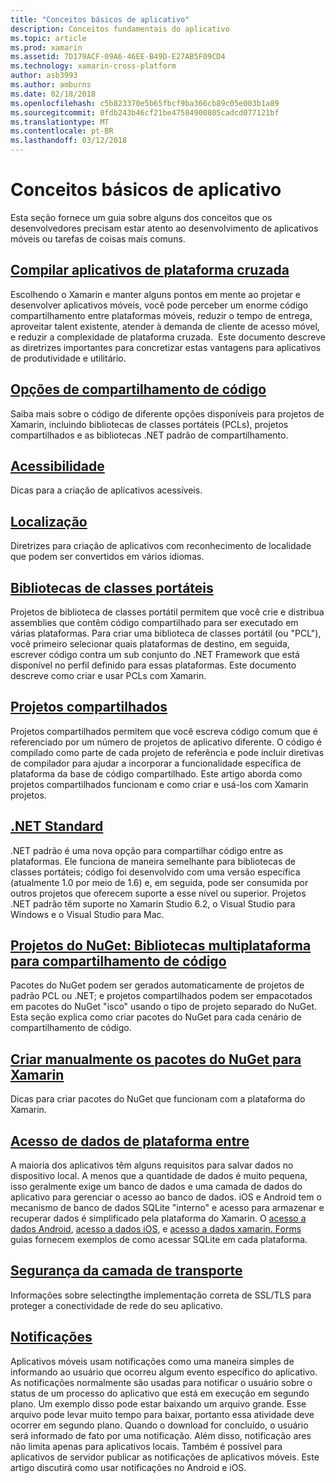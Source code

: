 ```yaml
---
title: "Conceitos básicos de aplicativo"
description: Conceitos fundamentais do aplicativo
ms.topic: article
ms.prod: xamarin
ms.assetid: 7D179ACF-09A6-46EE-B49D-E27AB5F09CD4
ms.technology: xamarin-cross-platform
author: asb3993
ms.author: amburns
ms.date: 02/18/2018
ms.openlocfilehash: c5b823370e5b65fbcf9ba366cb89c05e003b1a89
ms.sourcegitcommit: 0fdb243b46cf21be47584900805cadcd077121bf
ms.translationtype: MT
ms.contentlocale: pt-BR
ms.lasthandoff: 03/12/2018
---
```

# <a name="application-fundamentals"></a>Conceitos básicos de aplicativo

Esta seção fornece um guia sobre alguns dos conceitos que os desenvolvedores precisam estar atento ao desenvolvimento de aplicativos móveis ou tarefas de coisas mais comuns.

##  <a name="building-cross-platform-applicationscross-platformapp-fundamentalsbuilding-cross-platform-applicationsindexmd"></a>[Compilar aplicativos de plataforma cruzada](~/cross-platform/app-fundamentals/building-cross-platform-applications/index.md)

Escolhendo o Xamarin e manter alguns pontos em mente ao projetar e desenvolver aplicativos móveis, você pode perceber um enorme código compartilhamento entre plataformas móveis, reduzir o tempo de entrega, aproveitar talent existente, atender à demanda de cliente de acesso móvel, e reduzir a complexidade de plataforma cruzada. &nbsp;Este documento descreve as diretrizes importantes para concretizar estas vantagens para aplicativos de produtividade e utilitário.

## <a name="code-sharing-optionscode-sharingmd"></a>[Opções de compartilhamento de código](code-sharing.md)

Saiba mais sobre o código de diferente opções disponíveis para projetos de Xamarin, incluindo bibliotecas de classes portáteis (PCLs), projetos compartilhados e as bibliotecas .NET padrão de compartilhamento.


## <a name="accessibilityaccessibilitymd"></a>[Acessibilidade](accessibility.md)

Dicas para a criação de aplicativos acessíveis.


## <a name="localizationlocalizationmd"></a>[Localização](localization.md)

Diretrizes para criação de aplicativos com reconhecimento de localidade que podem ser convertidos em vários idiomas.


##  <a name="portable-class-librariescross-platformapp-fundamentalspclmd"></a>[Bibliotecas de classes portáteis](~/cross-platform/app-fundamentals/pcl.md)

Projetos de biblioteca de classes portátil permitem que você crie e distribua assemblies que contêm código compartilhado para ser executado em várias plataformas. Para criar uma biblioteca de classes portátil (ou "PCL"), você primeiro selecionar quais plataformas de destino, em seguida, escrever código contra um sub conjunto do .NET Framework que está disponível no perfil definido para essas plataformas. Este documento descreve como criar e usar PCLs com Xamarin.

##  <a name="shared-projectscross-platformapp-fundamentalsshared-projectsmd"></a>[Projetos compartilhados](~/cross-platform/app-fundamentals/shared-projects.md)

Projetos compartilhados permitem que você escreva código comum que é referenciado por um número de projetos de aplicativo diferente. O código é compilado como parte de cada projeto de referência e pode incluir diretivas de compilador para ajudar a incorporar a funcionalidade específica de plataforma da base de código compartilhado. Este artigo aborda como projetos compartilhados funcionam e como criar e usá-los com Xamarin projetos.

##  <a name="net-standardcross-platformapp-fundamentalsnet-standardmd"></a>[.NET Standard](~/cross-platform/app-fundamentals/net-standard.md)

.NET padrão é uma nova opção para compartilhar código entre as plataformas. Ele funciona de maneira semelhante para bibliotecas de classes portáteis; código foi desenvolvido com uma versão específica (atualmente 1.0 por meio de 1.6) e, em seguida, pode ser consumida por outros projetos que oferecem suporte a esse nível ou superior. Projetos .NET padrão têm suporte no Xamarin Studio 6.2, o Visual Studio para Windows e o Visual Studio para Mac.

##  <a name="nuget-projects-multiplatform-libraries-for-code-sharingcross-platformapp-fundamentalsnuget-multiplatform-librariesindexmd"></a>[Projetos do NuGet: Bibliotecas multiplataforma para compartilhamento de código](~/cross-platform/app-fundamentals/nuget-multiplatform-libraries/index.md)

Pacotes do NuGet podem ser gerados automaticamente de projetos de padrão PCL ou .NET; e projetos compartilhados podem ser empacotados em pacotes do NuGet "isco" usando o tipo de projeto separado do NuGet. Esta seção explica como criar pacotes do NuGet para cada cenário de compartilhamento de código.

##  <a name="manually-creating-nuget-packages-for-xamarincross-platformapp-fundamentalsnuget-manualmd"></a>[Criar manualmente os pacotes do NuGet para Xamarin](~/cross-platform/app-fundamentals/nuget-manual.md)

Dicas para criar pacotes do NuGet que funcionam com a plataforma do Xamarin.

##  <a name="cross-platform-data-accessxamarin-formsdata-cloudindexmd"></a>[Acesso de dados de plataforma entre](~/xamarin-forms/data-cloud/index.md)

A maioria dos aplicativos têm alguns requisitos para salvar dados no dispositivo local. A menos que a quantidade de dados é muito pequena, isso geralmente exige um banco de dados e uma camada de dados do aplicativo para gerenciar o acesso ao banco de dados. iOS e Android tem o mecanismo de banco de dados SQLite "interno" e acesso para armazenar e recuperar dados é simplificado pela plataforma do Xamarin. O [acesso a dados Android](~/android/data-cloud/data-access/index.md), [acesso a dados iOS](~/ios/data-cloud/data/index.md), e [acesso a dados xamarin. Forms](~/xamarin-forms/data-cloud/index.md) guias fornecem exemplos de como acessar SQLite em cada plataforma.


##  <a name="transport-layer-securitytransport-layer-securitymd"></a>[Segurança da camada de transporte](transport-layer-security.md)

Informações sobre selectingthe implementação correta de SSL/TLS para proteger a conectividade de rede do seu aplicativo.


##  <a name="notificationsxamarin-formsdata-cloudpush-notificationsindexmd"></a>[Notificações](~/xamarin-forms/data-cloud/push-notifications/index.md)

Aplicativos móveis usam notificações como uma maneira simples de informando ao usuário que ocorreu algum evento específico do aplicativo. As notificações normalmente são usadas para notificar o usuário sobre o status de um processo do aplicativo que está em execução em segundo plano. Um exemplo disso pode estar baixando um arquivo grande. Esse arquivo pode levar muito tempo para baixar, portanto essa atividade deve ocorrer em segundo plano. Quando o download for concluído, o usuário será informado de fato por uma notificação.
Além disso, notificação ares não limita apenas para aplicativos locais. Também é possível para aplicativos de servidor publicar as notificações de aplicativos móveis. Este artigo discutirá como usar notificações no Android e iOS.
